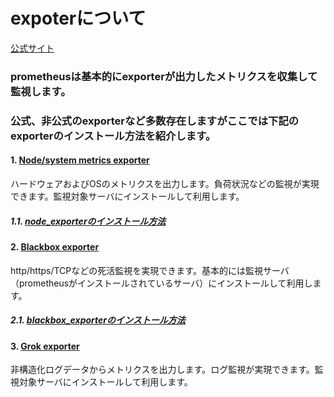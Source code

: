 # expoterについて
[公式サイト](https://prometheus.io/docs/instrumenting/exporters/)
### prometheusは基本的にexporterが出力したメトリクスを収集して監視します。
### 公式、非公式のexporterなど多数存在しますがここでは下記のexporterのインストール方法を紹介します。
#### 1. [Node/system metrics exporter](https://github.com/prometheus/node_exporter)
ハードウェアおよびOSのメトリクスを出力します。負荷状況などの監視が実現できます。監視対象サーバにインストールして利用します。
##### 1.1. [node_exporterのインストール方法](node_exporter/README.md)
#### 2. [Blackbox exporter](https://github.com/prometheus/blackbox_exporter)
http/https/TCPなどの死活監視を実現できます。基本的には監視サーバ（prometheusがインストールされているサーバ）にインストールして利用します。
##### 2.1. [blackbox_exporterのインストール方法](blackbox_exporter/README.md)
#### 3. [Grok exporter](https://github.com/fstab/grok_exporter)
非構造化ログデータからメトリクスを出力します。ログ監視が実現できます。監視対象サーバにインストールして利用します。
